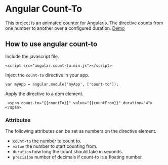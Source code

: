 # Angular Count-To

This project is an animated counter for Angularjs. The directive counts from one number to another over a configured duration.
[Demo](http://sparkalow.github.io/angular-count-to/)

## How to use angular count-to


Include the javascript file.

```
<script src="angular.count-to.min.js"></script>
```

Inject the `count-to` directive in your app.

```
var myApp = angular.module('myApp', ['count-to']);
```

Apply the directive to a dom element.
```
 <span count-to="{{countTo}}" value="{{countFrom}}" duration="4"></span>
```


### Attributes

The following attributes can be set as numbers on the directive element.

- ```count-to```  the number to count to.
- ```value```  the number to start counting from.
- ```duration```  how long the count should take in seconds.
- ```precision``` number of decimals if count-to is a floating number.
